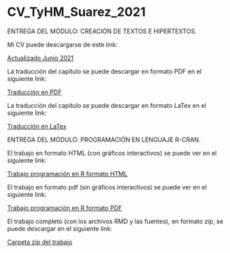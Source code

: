 # CV_TyHM_Suarez_2021

ENTREGA DEL MÓDULO: CREACIÓN DE TEXTOS E HIPERTEXTOS.
<p>
Mi CV puede descargarse de este link:
<p>
<a href="https://github.com/Lautaro1418/CV_TyHM_Suarez_2021/blob/e4b7ed1bccb2c0796ae0c80af5ae511cb8f3574c/CV%20Suarez.zip"> Actualizado Junio 2021 </a>
<p>
La traducción del capítulo se puede descargar en formato PDF en el siguiente link:
<p>
<a href="https://github.com/Lautaro1418/CV_TyHM_Suarez_2021/blob/051208995edb3cd83a7fefa9c53a72ff336773c7/Traduccion.pdf"> Traducción en PDF </a>  
<p>
La traducción del capítulo se puede descargar en formato LaTex en el siguiente link:
<p>
<a href="https://github.com/Lautaro1418/CV_TyHM_Suarez_2021/blob/051208995edb3cd83a7fefa9c53a72ff336773c7/Traducci%C3%B3n.zip"> Traducción en LaTex </a>
<p>
ENTREGA DEL MÓDULO: PROGRAMACIÓN EN LENGUAJE R-CRAN.
<p>
El trabajo en formato HTML (con gráficos interactivos) se puede ver en el siguiente link:
<p>
<a href="https://github.com/Lautaro1418/CV_TyHM_Suarez_2021/blob/5fc35fdbd22c660fcab125901e5ca3d2541e3a57/Programacion-en-R-html.html"> Trabajo programación en R formato HTML </a>
<p>
El trabajo en formato pdf (sin gráficos interactivos) se puede ver en el siguiente link:
<p>
<a href="https://github.com/Lautaro1418/CV_TyHM_Suarez_2021/blob/5fc35fdbd22c660fcab125901e5ca3d2541e3a57/Programacion-en-R-pdf.pdf"> Trabajo programación en R formato PDF </a>
<p>
El trabajo completo (con los archivos RMD y las fuentes), en formato zip, se puede descargar en el siguiente link:
<p>
<a href="https://github.com/Lautaro1418/CV_TyHM_Suarez_2021/blob/5fc35fdbd22c660fcab125901e5ca3d2541e3a57/Programacion%20en%20R.zip"> Carpeta zip del trabajo </a>
